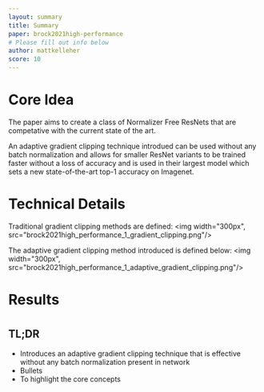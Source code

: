 ```yaml
---
layout: summary
title: Summary
paper: brock2021high-performance
# Please fill out info below
author: mattkelleher
score: 10
---
```


# Core Idea
The paper aims to create a class of Normalizer Free ResNets that are competative with the current state of the art.

An adaptive gradient clipping technique introdued can be used without any batch normalization and allows for smaller ResNet variants to be trained faster without a loss of accuracy and is used in their largest model which sets a new state-of-the-art top-1 accuracy on Imagenet. 
 
# Technical Details
Traditional gradient clipping methods are defined:
<img width="300px", src="brock2021high_performance_1_gradient_clipping.png"/>

The adaptive gradient clipping method introduced is defined below:
<img width="300px", src="brock2021high_performance_1_adaptive_gradient_clipping.png"/>
# Results

#  

## TL;DR
* Introduces an adaptive gradient clipping technique that is effective without any batch normalization present in network
* Bullets
* To highlight the core concepts
